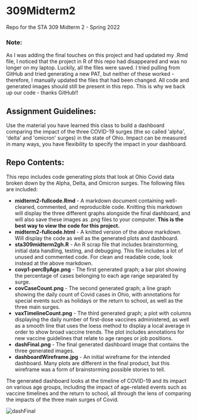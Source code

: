 # 309Midterm2
Repo for the STA 309 Midterm 2 - Spring 2022

### Note:
As I was adding the final touches on this project and had updated my .Rmd file, I noticed that the project in R of this repo had disappeared and was no longer on my laptop. Luckily, all the files were saved. I tried pulling from GitHub and tried generating a new PAT, but neither of these worked - therefore, I manually updated the files that had been changed. All code and generated images should still be present in this repo. This is why we back up our code - thanks GitHub!!

## Assignment Guidelines:
Use the material you have learned this class to build a dashboard comparing the impact of the three COVID-19 surges (the so called 'alpha', 'delta' and 'omicron' surges) in the state of Ohio.  Impact can be measured in many ways, you have flexibility to specify the impact in your dashboard. 

## Repo Contents:
This repo includes code generating plots that look at Ohio Covid data broken down by the Alpha, Delta, and Omicron surges. The following files are included:

* **midterm2-fullcode.Rmd** - A markdown document containing well-cleaned, commented, and reproducible code. Knitting this markdown will display the three different graphs alongside the final dashboard, and will also save these images as .png files to your computer. **This is the best way to view the code for this project.**
* **midterm2-fullcode.html** - A knitted version of the above markdown. Will display the code as well as the generated plots and dashboard.
* **sta309midterm2gh.R** - An R scrap file that includes brainstorming, initial data handling, testing, and debugging. This file includes a lot of unused and commented code. For clean and readable code, look instead at the above markdown.
* **covp1-percByAge.png** - The first generated graph; a bar plot showing the percentage of cases belonging to each age range separated by surge.
* **covCaseCount.png** - The second generated graph; a line graph showing the daily count of Covid cases in Ohio, with annotations for special events such as holidays or the return to school, as well as the three main surges.
* **vaxTimelineCount.png** - The third generated graph; a plot with columns displaying the daily number of first-dose vaccines administered, as well as a smooth line that uses the loess method to display a local average in order to show broad vaccine trends. The plot includes annotations for new vaccine guidelines that relate to age ranges or job positions.
* **dashFinal.png** - The final generated dashboard image that contains the three generated images.
* **dashboardWireframe.jpg** - An initial wireframe for the intended dashboard. Many plots are different in the final product, but this wireframe was a form of brainstorming possible stories to tell.

The generated dashboard looks at the timeline of COVID-19 and its impact on various age groups, including the impact of age-related events such as vaccine timelines and the return to school, all through the lens of comparing the impacts of the three main surges of Covid.

![dashFinal](https://user-images.githubusercontent.com/78824872/165011408-ca7c5ce1-f556-4b7f-b3f6-038915679a1c.png)
